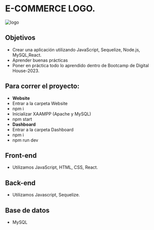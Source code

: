 # E-COMMERCE LOGO.

![logo](https://github.com/0623CIFSNCN05LAED/grupo-11/assets/139799911/810e8712-0811-4593-8f50-90d31c4e95fa)

## Objetivos
* Crear una aplicación utilizando JavaScript, Sequelize, Node.js, MySQL,React.
* Aprender buenas prácticas
* Poner en práctica todo lo aprendido dentro de Bootcamp de Digital House-2023.

## Para correr el proyecto:
* **Website**
* Entrar a la carpeta Website
* npm i
* Inicializar XAAMPP (Apache y MySQL)
* npm start
* **Dashboard**
* Entrar a la carpeta Dashboard
* npm i
* npm run dev
  
## Front-end
* Utilizamos JavaScript, HTML, CSS, React.
  
## Back-end
* Utilizamos Javascript, Sequelize.

## Base de datos
* MySQL
  
